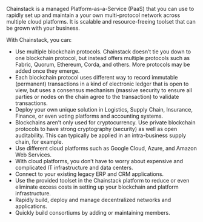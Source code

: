 Chainstack is a managed Platform-as-a-Service (PaaS) that you can use to rapidly set up and maintain a your own multi-protocol network across multiple cloud platforms. It is  scalable and resource-freeing toolset that can be grown with your business. 

With Chainstack, you can:

- Use multiple blockchain protocols. Chainstack doesn’t tie you down to one blockchain protocol, but instead offers multiple protocols such as Fabric, Quorum, Ethereum, Corda, and others. More protocols may be added once they emerge. 
- Each blockchain protocol uses different way to record immutable (permanent) transactions in a kind of electronic ledger that is open to view, but uses a consensus mechanism (massive security to ensure all parties or nodes on the chain agree to the transaction) to validate transactions.
- Deploy your own unique solution in Logistics, Supply Chain, Insurance, Finance, or even voting platforms and accounting systems.
- Blockchains aren’t only used for cryptocurrency. Use private blockchain protocols to have strong cryptography (security) as well as open auditability. This can typically be applied in an intra-business supply chain, for example.
- Use different cloud platforms such as Google Cloud, Azure, and Amazon Web Services.
- With cloud platforms, you don’t have to worry about expensive and complicated IT infrastructure and data centers.
- Connect to your existing legacy ERP and CRM applications.
- Use the provided toolset in the Chainstack platform to reduce or even eliminate excess costs in setting up your blockchain and platform infrastructure.
- Rapidly build, deploy and manage decentralized networks and applications.
- Quickly build consortiums by adding or maintaining members.
